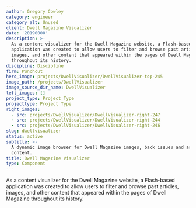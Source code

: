 ```yaml
---
author: Gregory Cowley
category: engineer
category_alt: Unused
client: Dwell Magazine Visualizer
date: '20190000'
description: >-
  As a content visualizer for the Dwell Magazine website, a Flash-based
  application was created to allow users to filter and browse past articles,
  images, and other content that appeared within the pages of Dwell Magazine
  throughout its history. 
discipline: Discipline
firm: Punchcut
hero_image: projects/DwellVisualizer/DwellVisualizer-top-245
image_path: /projects/DwellVisualizer
image_source_dir_name: DwellVisualizer
left_images: []
project_type: Project Type
projecttype: Project Type
right_images:
  - src: projects/DwellVisualizer/DwellVisualizer-right-247
  - src: projects/DwellVisualizer/DwellVisualizer-right-244
  - src: projects/DwellVisualizer/DwellVisualizer-right-246
slug: dwellvisualizer
status: active
subtitle: >-
  A dynamic image browser for Dwell Magazine images, back issues and archived
  content.
title: Dwell Magazine Visualizer
type: Component
---
```

As a content visualizer for the Dwell Magazine website, a Flash-based application was created to allow users to filter and browse past articles, images, and other content that appeared within the pages of Dwell Magazine throughout its history. 
